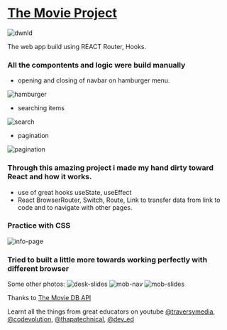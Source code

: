 # [The Movie Project](https://the-movie-project.herokuapp.com/)
![dwnld](https://user-images.githubusercontent.com/74879193/127104890-1bd963f3-3a32-427a-8bfe-362deac2aba5.jpeg)


The web app build using REACT Router, Hooks.

### All the compontents and logic were build manually

- opening and closing of navbar on hamburger menu.

![hamburger](https://user-images.githubusercontent.com/74879193/127104573-8e7373d9-777f-471d-beab-c89dc1dc6577.jpeg)

- searching items

![search](https://user-images.githubusercontent.com/74879193/127104674-875d5b2c-1fe6-4697-839b-98c76b90cb5f.jpeg)

- pagination

![pagination](https://user-images.githubusercontent.com/74879193/127104748-cceb8723-ae3f-4229-a4fb-d5dd7e8fd7f4.jpeg)


### Through this amazing project i made my hand dirty toward React and how it works.
- use of great hooks useState, useEffect
- React BrowserRouter, Switch, Route, Link to transfer data from link to code and to navigate with other pages.

### Practice with CSS 
![info-page](https://user-images.githubusercontent.com/74879193/127104828-a43f120f-0f9b-4acd-9978-0d6ebd268528.jpeg)

### Tried to built a little more towards working perfectly with different browser

Some other photos:
![desk-slides](https://user-images.githubusercontent.com/74879193/127105016-be5a268d-3cae-4c90-8268-618df3b721ec.jpeg)
![mob-nav](https://user-images.githubusercontent.com/74879193/127105114-ac926904-cec9-4206-aacf-006f391017ca.jpeg)
![mob-slides](https://user-images.githubusercontent.com/74879193/127105119-bf654db9-f0a3-4898-88b9-1de4372b002b.jpeg)

Thanks to [The Movie DB API](https://www.themoviedb.org/)

Learnt all the things from great educators on youtube
[@traversymedia](https://www.youtube.com/user/TechGuyWeb), [@codevolution](https://www.youtube.com/channel/UC80PWRj_ZU8Zu0HSMNVwKWw), [@thapatechnical](https://www.youtube.com/channel/UCwfaAHy4zQUb2APNOGXUCCA), [@dev_ed](https://www.youtube.com/channel/UClb90NQQcskPUGDIXsQEz5Q)
